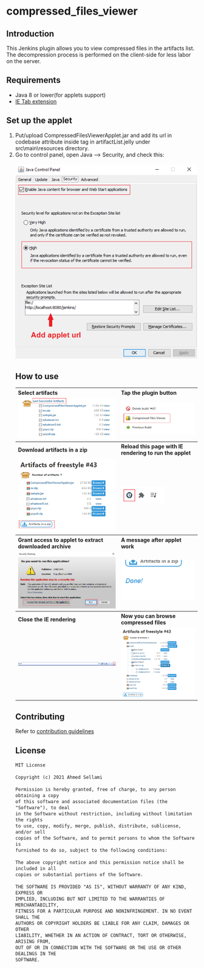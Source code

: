 # compressed_files_viewer

## Introduction

This Jenkins plugin allows you to view compressed files in the artifacts list. The decompression process is performed on the client-side for less labor on the server.

## Requirements
 - Java 8 or lower(for applets support)
 - <a href="https://chrome.google.com/webstore/detail/ie-tab/hehijbfgiekmjfkfjpbkbammjbdenadd">IE Tab extension</a>

## Set up the applet
<ol>
  <li>Put/upload CompressedFilesViewerApplet.jar and add its url in codebase attribute inside <applet> tag in artifactList.jelly under src\main\resources directory.</li>
  <li>Go to control panel, open Java --> Security, and check this:</li>
</ol>
<br/>
<img src="pics/applet config java.png"/>

## How to use
<table style="width:100%">
  <tr>
    <th>Select artifacts</th>
    <th>Tap the plugin button</th>
  </tr>
  <tr>
    <td><img src="pics/1.png"/></td>
    <td><img src="pics/2.png"/></td>
  </tr>
  <tr>
    <th>Download artifacts in a zip</th>
    <th>Reload this page with IE rendering to run the applet</th>
  </tr>
  <tr>
    <td><img src="pics/3.png"/></td>
    <td><img src="pics/4.png"/></td>
  </tr>
  <tr>
    <th>Grant access to applet to extract downloaded archive</th>
    <th>A message after applet work</th>
  </tr>
  <tr>
    <td><img src="pics/5.png"/></td>
    <td><img src="pics/6.png"/></td>
  </tr>
  <tr>
    <th>Close the IE rendering</th>
    <th>Now you can browse compressed files</th>
  </tr>
  <tr>
    <td><img src="pics/7.png"/></td>
    <td><img src="pics/8.png"/></td>
  </tr>
</table>

## Contributing

Refer to [contribution guidelines](https://github.com/jenkinsci/.github/blob/master/CONTRIBUTING.md)

## License
```
MIT License

Copyright (c) 2021 Ahmed Sellami

Permission is hereby granted, free of charge, to any person obtaining a copy
of this software and associated documentation files (the "Software"), to deal
in the Software without restriction, including without limitation the rights
to use, copy, modify, merge, publish, distribute, sublicense, and/or sell
copies of the Software, and to permit persons to whom the Software is
furnished to do so, subject to the following conditions:

The above copyright notice and this permission notice shall be included in all
copies or substantial portions of the Software.

THE SOFTWARE IS PROVIDED "AS IS", WITHOUT WARRANTY OF ANY KIND, EXPRESS OR
IMPLIED, INCLUDING BUT NOT LIMITED TO THE WARRANTIES OF MERCHANTABILITY,
FITNESS FOR A PARTICULAR PURPOSE AND NONINFRINGEMENT. IN NO EVENT SHALL THE
AUTHORS OR COPYRIGHT HOLDERS BE LIABLE FOR ANY CLAIM, DAMAGES OR OTHER
LIABILITY, WHETHER IN AN ACTION OF CONTRACT, TORT OR OTHERWISE, ARISING FROM,
OUT OF OR IN CONNECTION WITH THE SOFTWARE OR THE USE OR OTHER DEALINGS IN THE
SOFTWARE.
```
